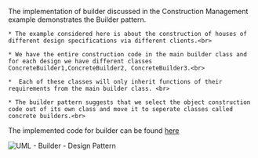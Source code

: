The implementation of builder  discussed in the Construction Management example demonstrates the Builder pattern.<br>

    * The example considered here is about the construction of houses of different design specifications via different clients.<br>

    * We have the entire construction code in the main builder class and for each design we have different classes ConcreteBuilder1,ConcreteBuilder2, ConcreteBuilder3.<br>

    *  Each of these classes will only inherit functions of their requirements from the main builder class. <br>

    * The builder pattern suggests that we select the object construction code out of its own class and move it to seperate classes called concrete builders.<br>

 The implemented code for builder can be found [here](builder.rb)

![UML - Builder - Design Pattern](builder.jpg)